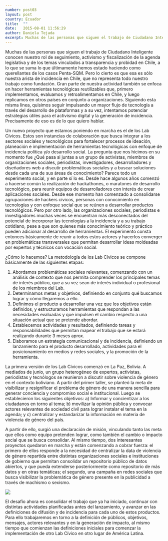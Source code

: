 ```yaml
---
number: post03
layout: post
country: Ecuador
title:  ""
date:   2015-08-01 11:56:29
author: Daniela Tejada
excerpt: Muchas de las personas que siguen el trabajo de Ciudadano Inteligente conocen nuestro rol de seguimiento, activismo y fiscalización de la agenda legislativa y de los temas vinculados a transparencia y probidad en Chile, a lo que se suma lo que últimamente hemos estado haciendo como querellantes de los casos Penta-SQM. Pero lo cierto es que esa es sólo nuestra arista de incidencia en Chile, que no representa todo nuestro trabajo como fundación. 
---
```

<p>Muchas de las personas que siguen el trabajo de Ciudadano Inteligente conocen nuestro rol de seguimiento, activismo y fiscalización de la agenda legislativa y de los temas vinculados a transparencia y probidad en Chile, a lo que se suma lo que últimamente hemos estado haciendo como querellantes de los casos Penta-SQM. Pero lo cierto es que esa es sólo nuestra arista de incidencia en Chile, que no representa todo nuestro trabajo como fundación. Gran parte de nuestra actividad también se enfoca en hacer herramientas tecnológicas reutilizables que, primero implementamos, evaluamos y retroalimentamos en Chile, y luego replicamos en otros países en conjunto a organizaciones. Siguiendo esta misma línea, quisimos seguir impulsando un mayor flujo de tecnología a través del desarrollo de plataformas y a su vez, intentamos potenciar estrategias útiles para el activismo digital y la generación de incidencia. Precisamente de eso es de lo que quiero hablar.</p>
<p>Un nuevo proyecto que estamos poniendo en marcha es el de los Lab Cívicos. Estos son instancias de colaboración que busca integrar a los sectores sociales y tecnológicos para fortalecer procesos de ideación, planeación e implementación de herramientas tecnológicas con enfoque de incidencia política y/o desarrollo social. La pregunta que nos hicimos en su momento fue ¿Qué pasa si juntas a un grupo de activistas, miembros de organizaciones sociales, periodistas, investigadores, desarrolladores y diseñadores web a discutir problemáticas sociales y a buscar soluciones desde cada una de sus áreas de conocimiento? Parece todo un experimento social, y en parte sí lo es. Desde hace algunos años comenzó a hacerse común la realización de hackathones, o maratones de desarrollo tecnológico, para reunir equipos de desarrolladores con interés de crear aplicaciones sociales. Desde ese momento han comenzado a consolidarse agrupaciones de hackers cívicos, personas con conocimiento en tecnologías y con enfoque social que se reúnen a desarrollar productos tecnológicos. Pero por otro lado, las organizaciones sociales, periodistas e investigadores muchas veces se encuentran más desconectados del potencial de incorporar las tecnologías a la incidencia y a su trabajo cotidiano, pese a que son quienes más conocimiento teórico y práctico pueden adicionar al desarrollo de herramientas. El experimento consta entonces básicamente de reunir a todos estos actores y hacerlos converger en problemáticas transversales que permitan desarrollar ideas moldeadas por expertos y técnicos con vocación social.</p>
<p>¿Cómo lo hacemos? La metodología de los Lab Cívicos se compone básicamente de las siguientes etapas:</p>
<ol>
<li>Abordamos problemáticas sociales relevantes, comenzando con un análisis de contexto que nos permita comprender los principales temas de interés público, que a su vez sean de interés individual o profesional de los miembros del Lab.</li>
<li>Determinamos metas y objetivos, definiendo en conjunto qué buscamos lograr y cómo llegaremos a ello.</li>
<li>Definimos el producto a desarrollar una vez que los objetivos están definidos, y estructuramos herramientas que respondan a las necesidades evaluadas y que impulsen el cambio respecto a una situación actual que se pretende abordar.</li>
<li>Establecemos actividades y resultados, definiendo tareas y responsabilidades que permitan mapear el trabajo que se estará realizando durante 3 meses aprox.</li>
<li>Elaboramos un estrategia comunicacional y de incidencia, definiendo un lanzamiento para el producto desarrollado, actividades para el posicionamiento en medios y redes sociales, y la promoción de la herramienta.</li>
</ol>
<p>La primera versión de los Lab Cívicos comenzó en La Paz, Bolivia. A mediados de junio, un grupo heterogéneo de expertos, activistas, periodistas y tecnólogos se reunieron a discutir sobre violencia de género en el contexto boliviano. A partir del primer taller, se planteó la meta de visibilizar y resignificar el problema de género de una manera sencilla para generar conciencia y compromiso social e institucional. Luego se establecieron los siguientes objetivos: a) Informar y concientizar a los ciudadanos en torno al tema; b) movilizar la opinión pública y convocar actores relevantes de sociedad civil para lograr instalar el tema en la agenda; y c) centralizar y estandarizar la información en materia de violencia de género del país.</p>
<p>A partir de ello, surgió una declaración de misión, vinculando tanto las meta que ellos como equipo pretenden lograr, como también el cambio o impacto social que se busca consolidar. Al mismo tiempo, dos interesantes proyectos quedaron en marcha y están comenzando a cobrar fuerza: el primero de ellos responde a la necesidad de centralizar la data de violencia de género repartida entre distintas organizaciones sociales e instituciones de gobierno que permitan consolidar un repositorio público de datos abiertos, y que pueda extenderse posteriormente como repositorio de más datos y en otras temáticas; el segundo, una campaña en redes sociales que busca visibilizar la problemática de género presente en la publicidad a través de machismo o sexismo.</p>
<img src="http://41.media.tumblr.com/5b3d44874e0b2dd7ef930a7c79fe5cb4/tumblr_inline_nrt15sVIds1t00ddp_500.png">
<p>El desafío ahora es consolidar el trabajo que ya ha iniciado, continuar con distintas actividades planificadas antes del lanzamiento, y avanzar en las definiciones de difusión y de incidencia para cada uno de estos productos. Para ello trabajaremos en torno a la definición de públicos, objetivos, mensajes, actores relevantes y en la generación de impacto, al mismo tiempo que comienzan las definiciones iniciales para comenzar la implementación de otro Lab Cívico en otro lugar de América Latina.</p>

